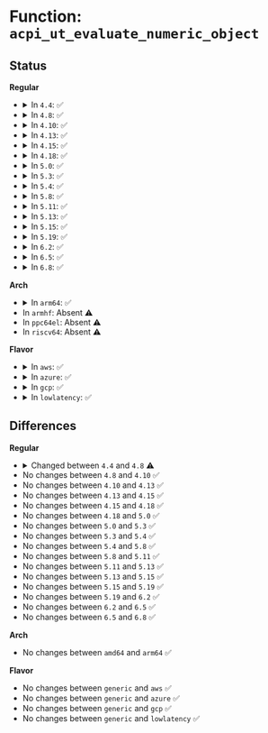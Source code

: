 # Function: <code>acpi_ut_evaluate_numeric_object</code>

## Status
<b>Regular</b>
<ul>
<li>
<details>
<summary>In <code>4.4</code>: ✅</summary>

```c
acpi_status acpi_ut_evaluate_numeric_object(char *object_name, struct acpi_namespace_node *device_node, u64 *value);
```

**Collision:** Unique Global

**Inline:** No

**Transformation:** False

**Instances:**

```
In drivers/acpi/acpica/uteval.c (ffffffff814a7caf)
Location: drivers/acpi/acpica/uteval.c:207
Inline: False
Direct callers:
  - drivers/acpi/acpica/evrgnini.c:acpi_ev_pci_config_region_setup
  - drivers/acpi/acpica/evrgnini.c:acpi_ev_pci_config_region_setup
  - drivers/acpi/acpica/evrgnini.c:acpi_ev_pci_config_region_setup
  - drivers/acpi/acpica/hwpci.c:acpi_hw_derive_pci_id
  - drivers/acpi/acpica/nsxfname.c:acpi_get_object_info
```
**Symbols:**

```
ffffffff814a7caf-ffffffff814a7d1b: acpi_ut_evaluate_numeric_object (STB_GLOBAL)
```
</details>
</li>
<li>
<details>
<summary>In <code>4.8</code>: ✅</summary>

```c
acpi_status acpi_ut_evaluate_numeric_object(const char *object_name, struct acpi_namespace_node *device_node, u64 *value);
```

**Collision:** Unique Global

**Inline:** No

**Transformation:** False

**Instances:**

```
In drivers/acpi/acpica/uteval.c (ffffffff814f7030)
Location: drivers/acpi/acpica/uteval.c:207
Inline: False
Direct callers:
  - drivers/acpi/acpica/evrgnini.c:acpi_ev_pci_config_region_setup
  - drivers/acpi/acpica/evrgnini.c:acpi_ev_pci_config_region_setup
  - drivers/acpi/acpica/evrgnini.c:acpi_ev_pci_config_region_setup
  - drivers/acpi/acpica/hwpci.c:acpi_hw_derive_pci_id
  - drivers/acpi/acpica/nsxfname.c:acpi_get_object_info
```
**Symbols:**

```
ffffffff814f7030-ffffffff814f709c: acpi_ut_evaluate_numeric_object (STB_GLOBAL)
```
</details>
</li>
<li>
<details>
<summary>In <code>4.10</code>: ✅</summary>

```c
acpi_status acpi_ut_evaluate_numeric_object(const char *object_name, struct acpi_namespace_node *device_node, u64 *value);
```

**Collision:** Unique Global

**Inline:** No

**Transformation:** False

**Instances:**

```
In drivers/acpi/acpica/uteval.c (ffffffff81519bf3)
Location: drivers/acpi/acpica/uteval.c:207
Inline: False
Direct callers:
  - drivers/acpi/acpica/evrgnini.c:acpi_ev_pci_config_region_setup
  - drivers/acpi/acpica/evrgnini.c:acpi_ev_pci_config_region_setup
  - drivers/acpi/acpica/evrgnini.c:acpi_ev_pci_config_region_setup
  - drivers/acpi/acpica/hwpci.c:acpi_hw_derive_pci_id
  - drivers/acpi/acpica/nsxfname.c:acpi_get_object_info
```
**Symbols:**

```
ffffffff81519bf3-ffffffff81519c5f: acpi_ut_evaluate_numeric_object (STB_GLOBAL)
```
</details>
</li>
<li>
<details>
<summary>In <code>4.13</code>: ✅</summary>

```c
acpi_status acpi_ut_evaluate_numeric_object(const char *object_name, struct acpi_namespace_node *device_node, u64 *value);
```

**Collision:** Unique Global

**Inline:** No

**Transformation:** False

**Instances:**

```
In drivers/acpi/acpica/uteval.c (ffffffff8152a423)
Location: drivers/acpi/acpica/uteval.c:207
Inline: False
Direct callers:
  - drivers/acpi/acpica/evrgnini.c:acpi_ev_pci_config_region_setup
  - drivers/acpi/acpica/evrgnini.c:acpi_ev_pci_config_region_setup
  - drivers/acpi/acpica/evrgnini.c:acpi_ev_pci_config_region_setup
  - drivers/acpi/acpica/hwpci.c:acpi_hw_derive_pci_id
  - drivers/acpi/acpica/nsxfname.c:acpi_get_object_info
```
**Symbols:**

```
ffffffff8152a423-ffffffff8152a48f: acpi_ut_evaluate_numeric_object (STB_GLOBAL)
```
</details>
</li>
<li>
<details>
<summary>In <code>4.15</code>: ✅</summary>

```c
acpi_status acpi_ut_evaluate_numeric_object(const char *object_name, struct acpi_namespace_node *device_node, u64 *value);
```

**Collision:** Unique Global

**Inline:** No

**Transformation:** False

**Instances:**

```
In drivers/acpi/acpica/uteval.c (ffffffff81583589)
Location: drivers/acpi/acpica/uteval.c:207
Inline: False
Direct callers:
  - drivers/acpi/acpica/evrgnini.c:acpi_ev_pci_config_region_setup
  - drivers/acpi/acpica/evrgnini.c:acpi_ev_pci_config_region_setup
  - drivers/acpi/acpica/evrgnini.c:acpi_ev_pci_config_region_setup
  - drivers/acpi/acpica/hwpci.c:acpi_hw_derive_pci_id
  - drivers/acpi/acpica/nsxfname.c:acpi_get_object_info
```
**Symbols:**

```
ffffffff81583589-ffffffff81583657: acpi_ut_evaluate_numeric_object (STB_GLOBAL)
```
</details>
</li>
<li>
<details>
<summary>In <code>4.18</code>: ✅</summary>

```c
acpi_status acpi_ut_evaluate_numeric_object(const char *object_name, struct acpi_namespace_node *device_node, u64 *value);
```

**Collision:** Unique Global

**Inline:** No

**Transformation:** False

**Instances:**

```
In drivers/acpi/acpica/uteval.c (ffffffff815ba726)
Location: drivers/acpi/acpica/uteval.c:173
Inline: False
Direct callers:
  - drivers/acpi/acpica/evrgnini.c:acpi_ev_pci_config_region_setup
  - drivers/acpi/acpica/evrgnini.c:acpi_ev_pci_config_region_setup
  - drivers/acpi/acpica/evrgnini.c:acpi_ev_pci_config_region_setup
  - drivers/acpi/acpica/hwpci.c:acpi_hw_derive_pci_id
  - drivers/acpi/acpica/nsxfname.c:acpi_get_object_info
```
**Symbols:**

```
ffffffff815ba726-ffffffff815ba7f4: acpi_ut_evaluate_numeric_object (STB_GLOBAL)
```
</details>
</li>
<li>
<details>
<summary>In <code>5.0</code>: ✅</summary>

```c
acpi_status acpi_ut_evaluate_numeric_object(const char *object_name, struct acpi_namespace_node *device_node, u64 *value);
```

**Collision:** Unique Global

**Inline:** No

**Transformation:** False

**Instances:**

```
In drivers/acpi/acpica/uteval.c (ffffffff815d3b80)
Location: drivers/acpi/acpica/uteval.c:173
Inline: False
Direct callers:
  - drivers/acpi/acpica/evrgnini.c:acpi_ev_pci_config_region_setup
  - drivers/acpi/acpica/evrgnini.c:acpi_ev_pci_config_region_setup
  - drivers/acpi/acpica/evrgnini.c:acpi_ev_pci_config_region_setup
  - drivers/acpi/acpica/hwpci.c:acpi_hw_derive_pci_id
  - drivers/acpi/acpica/nsxfname.c:acpi_get_object_info
```
**Symbols:**

```
ffffffff815d3b80-ffffffff815d3c4e: acpi_ut_evaluate_numeric_object (STB_GLOBAL)
```
</details>
</li>
<li>
<details>
<summary>In <code>5.3</code>: ✅</summary>

```c
acpi_status acpi_ut_evaluate_numeric_object(const char *object_name, struct acpi_namespace_node *device_node, u64 *value);
```

**Collision:** Unique Global

**Inline:** No

**Transformation:** False

**Instances:**

```
In drivers/acpi/acpica/uteval.c (ffffffff816054fd)
Location: drivers/acpi/acpica/uteval.c:173
Inline: False
Direct callers:
  - drivers/acpi/acpica/evrgnini.c:acpi_ev_pci_config_region_setup
  - drivers/acpi/acpica/evrgnini.c:acpi_ev_pci_config_region_setup
  - drivers/acpi/acpica/evrgnini.c:acpi_ev_pci_config_region_setup
  - drivers/acpi/acpica/hwpci.c:acpi_hw_derive_pci_id
  - drivers/acpi/acpica/nsxfname.c:acpi_get_object_info
```
**Symbols:**

```
ffffffff816054fd-ffffffff816055cc: acpi_ut_evaluate_numeric_object (STB_GLOBAL)
```
</details>
</li>
<li>
<details>
<summary>In <code>5.4</code>: ✅</summary>

```c
acpi_status acpi_ut_evaluate_numeric_object(const char *object_name, struct acpi_namespace_node *device_node, u64 *value);
```

**Collision:** Unique Global

**Inline:** No

**Transformation:** False

**Instances:**

```
In drivers/acpi/acpica/uteval.c (ffffffff816269a7)
Location: drivers/acpi/acpica/uteval.c:173
Inline: False
Direct callers:
  - drivers/acpi/acpica/evrgnini.c:acpi_ev_pci_config_region_setup
  - drivers/acpi/acpica/evrgnini.c:acpi_ev_pci_config_region_setup
  - drivers/acpi/acpica/evrgnini.c:acpi_ev_pci_config_region_setup
  - drivers/acpi/acpica/hwpci.c:acpi_hw_derive_pci_id
  - drivers/acpi/acpica/nsxfname.c:acpi_get_object_info
```
**Symbols:**

```
ffffffff816269a7-ffffffff81626a76: acpi_ut_evaluate_numeric_object (STB_GLOBAL)
```
</details>
</li>
<li>
<details>
<summary>In <code>5.8</code>: ✅</summary>

```c
acpi_status acpi_ut_evaluate_numeric_object(const char *object_name, struct acpi_namespace_node *device_node, u64 *value);
```

**Collision:** Unique Global

**Inline:** No

**Transformation:** False

**Instances:**

```
In drivers/acpi/acpica/uteval.c (ffffffff816d3157)
Location: drivers/acpi/acpica/uteval.c:173
Inline: False
Direct callers:
  - drivers/acpi/acpica/evrgnini.c:acpi_ev_pci_config_region_setup
  - drivers/acpi/acpica/evrgnini.c:acpi_ev_pci_config_region_setup
  - drivers/acpi/acpica/evrgnini.c:acpi_ev_pci_config_region_setup
  - drivers/acpi/acpica/hwpci.c:acpi_hw_get_pci_device_info
  - drivers/acpi/acpica/nsxfname.c:acpi_get_object_info
```
**Symbols:**

```
ffffffff816d3157-ffffffff816d3226: acpi_ut_evaluate_numeric_object (STB_GLOBAL)
```
</details>
</li>
<li>
<details>
<summary>In <code>5.11</code>: ✅</summary>

```c
acpi_status acpi_ut_evaluate_numeric_object(const char *object_name, struct acpi_namespace_node *device_node, u64 *value);
```

**Collision:** Unique Global

**Inline:** No

**Transformation:** False

**Instances:**

```
In drivers/acpi/acpica/uteval.c (ffffffff816f1135)
Location: drivers/acpi/acpica/uteval.c:173
Inline: False
Direct callers:
  - drivers/acpi/acpica/evrgnini.c:acpi_ev_pci_config_region_setup
  - drivers/acpi/acpica/evrgnini.c:acpi_ev_pci_config_region_setup
  - drivers/acpi/acpica/evrgnini.c:acpi_ev_pci_config_region_setup
  - drivers/acpi/acpica/hwpci.c:acpi_hw_get_pci_device_info
  - drivers/acpi/acpica/nsxfname.c:acpi_get_object_info
```
**Symbols:**

```
ffffffff816f1135-ffffffff816f1204: acpi_ut_evaluate_numeric_object (STB_GLOBAL)
```
</details>
</li>
<li>
<details>
<summary>In <code>5.13</code>: ✅</summary>

```c
acpi_status acpi_ut_evaluate_numeric_object(const char *object_name, struct acpi_namespace_node *device_node, u64 *value);
```

**Collision:** Unique Global

**Inline:** No

**Transformation:** False

**Instances:**

```
In drivers/acpi/acpica/uteval.c (ffffffff816d2fdd)
Location: drivers/acpi/acpica/uteval.c:173
Inline: False
Direct callers:
  - drivers/acpi/acpica/evrgnini.c:acpi_ev_pci_config_region_setup
  - drivers/acpi/acpica/evrgnini.c:acpi_ev_pci_config_region_setup
  - drivers/acpi/acpica/evrgnini.c:acpi_ev_pci_config_region_setup
  - drivers/acpi/acpica/hwpci.c:acpi_hw_process_pci_list
  - drivers/acpi/acpica/nsxfname.c:acpi_get_object_info
```
**Symbols:**

```
ffffffff816d2fdd-ffffffff816d30ac: acpi_ut_evaluate_numeric_object (STB_GLOBAL)
```
</details>
</li>
<li>
<details>
<summary>In <code>5.15</code>: ✅</summary>

```c
acpi_status acpi_ut_evaluate_numeric_object(const char *object_name, struct acpi_namespace_node *device_node, u64 *value);
```

**Collision:** Unique Global

**Inline:** No

**Transformation:** False

**Instances:**

```
In drivers/acpi/acpica/uteval.c (ffffffff8174a821)
Location: drivers/acpi/acpica/uteval.c:173
Inline: False
Direct callers:
  - drivers/acpi/acpica/evrgnini.c:acpi_ev_pci_config_region_setup
  - drivers/acpi/acpica/evrgnini.c:acpi_ev_pci_config_region_setup
  - drivers/acpi/acpica/evrgnini.c:acpi_ev_pci_config_region_setup
  - drivers/acpi/acpica/hwpci.c:acpi_hw_process_pci_list
  - drivers/acpi/acpica/nsxfname.c:acpi_get_object_info
```
**Symbols:**

```
ffffffff8174a821-ffffffff8174a8f0: acpi_ut_evaluate_numeric_object (STB_GLOBAL)
```
</details>
</li>
<li>
<details>
<summary>In <code>5.19</code>: ✅</summary>

```c
acpi_status acpi_ut_evaluate_numeric_object(const char *object_name, struct acpi_namespace_node *device_node, u64 *value);
```

**Collision:** Unique Global

**Inline:** No

**Transformation:** False

**Instances:**

```
In drivers/acpi/acpica/uteval.c (ffffffff8187cce9)
Location: drivers/acpi/acpica/uteval.c:173
Inline: False
Direct callers:
  - drivers/acpi/acpica/evrgnini.c:acpi_ev_pci_config_region_setup
  - drivers/acpi/acpica/evrgnini.c:acpi_ev_pci_config_region_setup
  - drivers/acpi/acpica/evrgnini.c:acpi_ev_pci_config_region_setup
  - drivers/acpi/acpica/hwpci.c:acpi_hw_process_pci_list
  - drivers/acpi/acpica/nsxfname.c:acpi_get_object_info
```
**Symbols:**

```
ffffffff8187cce9-ffffffff8187cdd0: acpi_ut_evaluate_numeric_object (STB_GLOBAL)
```
</details>
</li>
<li>
<details>
<summary>In <code>6.2</code>: ✅</summary>

```c
acpi_status acpi_ut_evaluate_numeric_object(const char *object_name, struct acpi_namespace_node *device_node, u64 *value);
```

**Collision:** Unique Global

**Inline:** No

**Transformation:** False

**Instances:**

```
In drivers/acpi/acpica/uteval.c (ffffffff819c0330)
Location: drivers/acpi/acpica/uteval.c:173
Inline: False
Direct callers:
  - drivers/acpi/acpica/evrgnini.c:acpi_ev_pci_config_region_setup
  - drivers/acpi/acpica/evrgnini.c:acpi_ev_pci_config_region_setup
  - drivers/acpi/acpica/evrgnini.c:acpi_ev_pci_config_region_setup
  - drivers/acpi/acpica/hwpci.c:acpi_hw_process_pci_list
  - drivers/acpi/acpica/nsxfname.c:acpi_get_object_info
```
**Symbols:**

```
ffffffff819c0330-ffffffff819c041c: acpi_ut_evaluate_numeric_object (STB_GLOBAL)
```
</details>
</li>
<li>
<details>
<summary>In <code>6.5</code>: ✅</summary>

```c
acpi_status acpi_ut_evaluate_numeric_object(const char *object_name, struct acpi_namespace_node *device_node, u64 *value);
```

**Collision:** Unique Global

**Inline:** No

**Transformation:** False

**Instances:**

```
In drivers/acpi/acpica/uteval.c (ffffffff81a07530)
Location: drivers/acpi/acpica/uteval.c:173
Inline: False
Direct callers:
  - drivers/acpi/acpica/evrgnini.c:acpi_ev_pci_config_region_setup
  - drivers/acpi/acpica/evrgnini.c:acpi_ev_pci_config_region_setup
  - drivers/acpi/acpica/evrgnini.c:acpi_ev_pci_config_region_setup
  - drivers/acpi/acpica/hwpci.c:acpi_hw_process_pci_list
  - drivers/acpi/acpica/nsxfname.c:acpi_get_object_info
```
**Symbols:**

```
ffffffff81a07530-ffffffff81a0761c: acpi_ut_evaluate_numeric_object (STB_GLOBAL)
```
</details>
</li>
<li>
<details>
<summary>In <code>6.8</code>: ✅</summary>

```c
acpi_status acpi_ut_evaluate_numeric_object(const char *object_name, struct acpi_namespace_node *device_node, u64 *value);
```

**Collision:** Unique Global

**Inline:** No

**Transformation:** False

**Instances:**

```
In drivers/acpi/acpica/uteval.c (ffffffff81a52410)
Location: drivers/acpi/acpica/uteval.c:173
Inline: False
Direct callers:
  - drivers/acpi/acpica/evrgnini.c:acpi_ev_pci_config_region_setup
  - drivers/acpi/acpica/evrgnini.c:acpi_ev_pci_config_region_setup
  - drivers/acpi/acpica/evrgnini.c:acpi_ev_pci_config_region_setup
  - drivers/acpi/acpica/hwpci.c:acpi_hw_process_pci_list
  - drivers/acpi/acpica/nsxfname.c:acpi_get_object_info
```
**Symbols:**

```
ffffffff81a52410-ffffffff81a524fc: acpi_ut_evaluate_numeric_object (STB_GLOBAL)
```
</details>
</li>
</ul>
<b>Arch</b>
<ul>
<li>
<details>
<summary>In <code>arm64</code>: ✅</summary>

```c
acpi_status acpi_ut_evaluate_numeric_object(const char *object_name, struct acpi_namespace_node *device_node, u64 *value);
```

**Collision:** Unique Global

**Inline:** No

**Transformation:** False

**Instances:**

```
In drivers/acpi/acpica/uteval.c (ffff80001079be24)
Location: drivers/acpi/acpica/uteval.c:173
Inline: False
Direct callers:
  - drivers/acpi/acpica/evrgnini.c:acpi_ev_pci_config_region_setup
  - drivers/acpi/acpica/evrgnini.c:acpi_ev_pci_config_region_setup
  - drivers/acpi/acpica/evrgnini.c:acpi_ev_pci_config_region_setup
  - drivers/acpi/acpica/hwpci.c:acpi_hw_derive_pci_id
  - drivers/acpi/acpica/nsxfname.c:acpi_get_object_info
```
**Symbols:**

```
ffff80001079be24-ffff80001079beb4: acpi_ut_evaluate_numeric_object (STB_GLOBAL)
```
</details>
</li>
<li>
In <code>armhf</code>: Absent ⚠️
</li>
<li>
In <code>ppc64el</code>: Absent ⚠️
</li>
<li>
In <code>riscv64</code>: Absent ⚠️
</li>
</ul>
<b>Flavor</b>
<ul>
<li>
<details>
<summary>In <code>aws</code>: ✅</summary>

```c
acpi_status acpi_ut_evaluate_numeric_object(const char *object_name, struct acpi_namespace_node *device_node, u64 *value);
```

**Collision:** Unique Global

**Inline:** No

**Transformation:** False

**Instances:**

```
In drivers/acpi/acpica/uteval.c (ffffffff815ff152)
Location: drivers/acpi/acpica/uteval.c:173
Inline: False
Direct callers:
  - drivers/acpi/acpica/evrgnini.c:acpi_ev_pci_config_region_setup
  - drivers/acpi/acpica/evrgnini.c:acpi_ev_pci_config_region_setup
  - drivers/acpi/acpica/evrgnini.c:acpi_ev_pci_config_region_setup
  - drivers/acpi/acpica/hwpci.c:acpi_hw_derive_pci_id
  - drivers/acpi/acpica/nsxfname.c:acpi_get_object_info
```
**Symbols:**

```
ffffffff815ff152-ffffffff815ff1be: acpi_ut_evaluate_numeric_object (STB_GLOBAL)
```
</details>
</li>
<li>
<details>
<summary>In <code>azure</code>: ✅</summary>

```c
acpi_status acpi_ut_evaluate_numeric_object(const char *object_name, struct acpi_namespace_node *device_node, u64 *value);
```

**Collision:** Unique Global

**Inline:** No

**Transformation:** False

**Instances:**

```
In drivers/acpi/acpica/uteval.c (ffffffff815ea644)
Location: drivers/acpi/acpica/uteval.c:173
Inline: False
Direct callers:
  - drivers/acpi/acpica/evrgnini.c:acpi_ev_pci_config_region_setup
  - drivers/acpi/acpica/evrgnini.c:acpi_ev_pci_config_region_setup
  - drivers/acpi/acpica/evrgnini.c:acpi_ev_pci_config_region_setup
  - drivers/acpi/acpica/hwpci.c:acpi_hw_derive_pci_id
  - drivers/acpi/acpica/nsxfname.c:acpi_get_object_info
```
**Symbols:**

```
ffffffff815ea644-ffffffff815ea6b0: acpi_ut_evaluate_numeric_object (STB_GLOBAL)
```
</details>
</li>
<li>
<details>
<summary>In <code>gcp</code>: ✅</summary>

```c
acpi_status acpi_ut_evaluate_numeric_object(const char *object_name, struct acpi_namespace_node *device_node, u64 *value);
```

**Collision:** Unique Global

**Inline:** No

**Transformation:** False

**Instances:**

```
In drivers/acpi/acpica/uteval.c (ffffffff8161ac87)
Location: drivers/acpi/acpica/uteval.c:173
Inline: False
Direct callers:
  - drivers/acpi/acpica/evrgnini.c:acpi_ev_pci_config_region_setup
  - drivers/acpi/acpica/evrgnini.c:acpi_ev_pci_config_region_setup
  - drivers/acpi/acpica/evrgnini.c:acpi_ev_pci_config_region_setup
  - drivers/acpi/acpica/hwpci.c:acpi_hw_derive_pci_id
  - drivers/acpi/acpica/nsxfname.c:acpi_get_object_info
```
**Symbols:**

```
ffffffff8161ac87-ffffffff8161ad56: acpi_ut_evaluate_numeric_object (STB_GLOBAL)
```
</details>
</li>
<li>
<details>
<summary>In <code>lowlatency</code>: ✅</summary>

```c
acpi_status acpi_ut_evaluate_numeric_object(const char *object_name, struct acpi_namespace_node *device_node, u64 *value);
```

**Collision:** Unique Global

**Inline:** No

**Transformation:** False

**Instances:**

```
In drivers/acpi/acpica/uteval.c (ffffffff81634b37)
Location: drivers/acpi/acpica/uteval.c:173
Inline: False
Direct callers:
  - drivers/acpi/acpica/evrgnini.c:acpi_ev_pci_config_region_setup
  - drivers/acpi/acpica/evrgnini.c:acpi_ev_pci_config_region_setup
  - drivers/acpi/acpica/evrgnini.c:acpi_ev_pci_config_region_setup
  - drivers/acpi/acpica/hwpci.c:acpi_hw_derive_pci_id
  - drivers/acpi/acpica/nsxfname.c:acpi_get_object_info
```
**Symbols:**

```
ffffffff81634b37-ffffffff81634c06: acpi_ut_evaluate_numeric_object (STB_GLOBAL)
```
</details>
</li>
</ul>

## Differences
<b>Regular</b>
<ul>
<li>
<details>
<summary>Changed between <code>4.4</code> and <code>4.8</code> ⚠️</summary>
<ul>
<li>
<b>Param type changed. </b>
<code>char *object_name</code> ➡️ <code>const char *object_name</code>
</li>
</ul>
</details>
</li>
<li>
No changes between <code>4.8</code> and <code>4.10</code> ✅
</li>
<li>
No changes between <code>4.10</code> and <code>4.13</code> ✅
</li>
<li>
No changes between <code>4.13</code> and <code>4.15</code> ✅
</li>
<li>
No changes between <code>4.15</code> and <code>4.18</code> ✅
</li>
<li>
No changes between <code>4.18</code> and <code>5.0</code> ✅
</li>
<li>
No changes between <code>5.0</code> and <code>5.3</code> ✅
</li>
<li>
No changes between <code>5.3</code> and <code>5.4</code> ✅
</li>
<li>
No changes between <code>5.4</code> and <code>5.8</code> ✅
</li>
<li>
No changes between <code>5.8</code> and <code>5.11</code> ✅
</li>
<li>
No changes between <code>5.11</code> and <code>5.13</code> ✅
</li>
<li>
No changes between <code>5.13</code> and <code>5.15</code> ✅
</li>
<li>
No changes between <code>5.15</code> and <code>5.19</code> ✅
</li>
<li>
No changes between <code>5.19</code> and <code>6.2</code> ✅
</li>
<li>
No changes between <code>6.2</code> and <code>6.5</code> ✅
</li>
<li>
No changes between <code>6.5</code> and <code>6.8</code> ✅
</li>
</ul>
<b>Arch</b>
<ul>
<li>
No changes between <code>amd64</code> and <code>arm64</code> ✅
</li>
</ul>
<b>Flavor</b>
<ul>
<li>
No changes between <code>generic</code> and <code>aws</code> ✅
</li>
<li>
No changes between <code>generic</code> and <code>azure</code> ✅
</li>
<li>
No changes between <code>generic</code> and <code>gcp</code> ✅
</li>
<li>
No changes between <code>generic</code> and <code>lowlatency</code> ✅
</li>
</ul>
